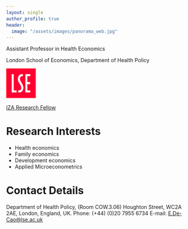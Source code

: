 ```yaml
---
layout: single
author_profile: true
header:
  image: "/assets/images/panorama_web.jpg"
---
```


Assistant Professor in Health Economics

London School of Economics, Department of Health Policy

<img src="assets/images/LSElogo.png" alt="LSE" style="width: 80px;"/>

[IZA Research Fellow](https://www.iza.org/person/6099/elisabetta-de-cao)

# Research Interests
* Health economics 
* Family economics
* Development economics
* Applied Microeconometrics 


# Contact Details
Department of Health Policy, (Room COW.3.06)
Houghton Street, WC2A 2AE, London, England, UK.
Phone: (+44)  (0)20 7955 6734
E-mail: E.De-Cao@lse.ac.uk




